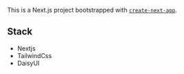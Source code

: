 This is a Next.js project bootstrapped with [`create-next-app`](https://github.com/vercel/next.js/tree/canary/packages/create-next-app).

## Stack
- Nextjs
- TailwindCss
- DaisyUI
